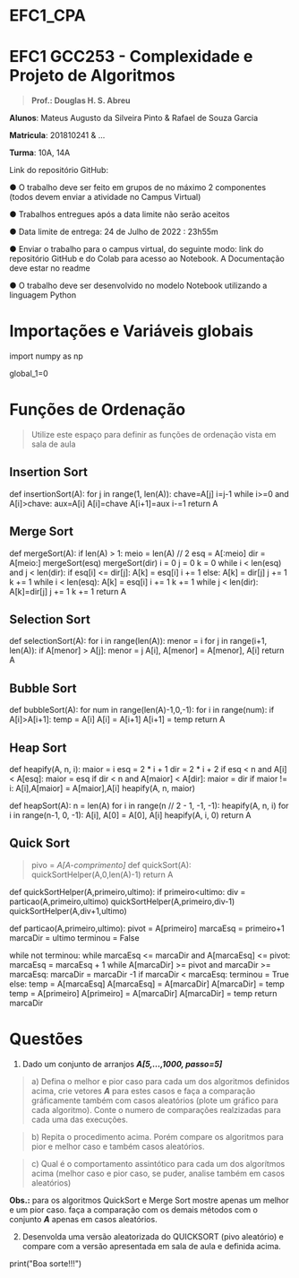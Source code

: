 # EFC1_CPA
# EFC1 GCC253 - Complexidade e Projeto de Algoritmos


> **Prof.: Douglas H. S. Abreu**


**Alunos**: Mateus Augusto da Silveira Pinto & Rafael de Souza Garcia

**Matricula**: 201810241 & ...

**Turma**: 10A, 14A

Link do repositório GitHub: 

● O trabalho deve ser feito em grupos de no máximo 2 componentes (todos devem enviar a atividade no Campus Virtual)

● Trabalhos entregues após a data limite não serão aceitos

● Data limite de entrega: 24 de Julho de 2022 : 23h55m

● Enviar o trabalho para o campus virtual, do seguinte modo: link do repositório GitHub e do Colab para acesso ao Notebook. A Documentação deve estar no readme

● O trabalho deve ser desenvolvido no modelo Notebook utilizando a linguagem Python
# Importações e Variáveis globais
import numpy as np

global_1=0
# Funções de Ordenação

> Utilize este espaço para definir as funções de ordenação vista em sala de aula


##  Insertion Sort
def insertionSort(A):
  for j in range(1, len(A)):
    chave=A[j]
    i=j-1
    while i>=0 and A[i]>chave:
      aux=A[i]
      A[i]=chave
      A[i+1]=aux
      i-=1
  return A
##  Merge Sort

def mergeSort(A):
    if len(A) > 1:
        meio = len(A) // 2
        esq = A[:meio]
        dir = A[meio:]
        mergeSort(esq)
        mergeSort(dir)
        i = 0
        j = 0
        k = 0
        while i < len(esq) and j < len(dir):
            if esq[i] <= dir[j]:
              A[k] = esq[i]
              i += 1
            else:
                A[k] = dir[j]
                j += 1
            k += 1
        while i < len(esq):
            A[k] = esq[i]
            i += 1
            k += 1
        while j < len(dir):
            A[k]=dir[j]
            j += 1
            k += 1
    return A
##  Selection Sort

def selectionSort(A):
    for i in range(len(A)):
        menor = i
        for j in range(i+1, len(A)):
            if A[menor] > A[j]:
                menor = j
        A[i], A[menor] = A[menor], A[i]
    return A
##  Bubble Sort

def bubbleSort(A):
    for num in range(len(A)-1,0,-1):
        for i in range(num):
            if A[i]>A[i+1]:
                temp = A[i]
                A[i] = A[i+1]
                A[i+1] = temp
    return A
## Heap Sort
def heapify(A, n, i):
    maior = i
    esq = 2 * i + 1
    dir = 2 * i + 2
    if esq < n and A[i] < A[esq]:
        maior = esq
    if dir < n and A[maior] < A[dir]:
        maior = dir
    if maior != i:
        A[i],A[maior] = A[maior],A[i]
        heapify(A, n, maior)

def heapSort(A):
    n = len(A)
    for i in range(n // 2 - 1, -1, -1):
        heapify(A, n, i)
    for i in range(n-1, 0, -1):
        A[i], A[0] = A[0], A[i]
        heapify(A, i, 0)
    return A
## Quick Sort

> pivo = *A[A-comprimento]*
def quickSort(A):
   quickSortHelper(A,0,len(A)-1)
   return A

def quickSortHelper(A,primeiro,ultimo):
   if primeiro<ultimo:
       div = particao(A,primeiro,ultimo)
       quickSortHelper(A,primeiro,div-1)
       quickSortHelper(A,div+1,ultimo)

def particao(A,primeiro,ultimo):
   pivot = A[primeiro]
   marcaEsq = primeiro+1
   marcaDir = ultimo
   terminou = False

   while not terminou:
       while marcaEsq <= marcaDir and A[marcaEsq] <= pivot:
           marcaEsq = marcaEsq + 1
       while A[marcaDir] >= pivot and marcaDir >= marcaEsq:
           marcaDir = marcaDir -1
       if marcaDir < marcaEsq:
           terminou = True
       else:
           temp = A[marcaEsq]
           A[marcaEsq] = A[marcaDir]
           A[marcaDir] = temp
   temp = A[primeiro]
   A[primeiro] = A[marcaDir]
   A[marcaDir] = temp
   return marcaDir

# Questões


1.   Dado um conjunto de arranjos ***A[5,...,1000, passo=5]***

> a) Defina o melhor e pior caso para cada um dos algoritmos definidos acima, crie vetores ***A*** para estes casos e faça a comparação gráficamente também com casos aleatórios (plote um gráfico para cada algoritmo). Conte o numero de comparações realzizadas para cada uma das execuções.

> b) Repita o procedimento acima. Porém compare os algoritmos para pior e melhor caso e também casos aleatórios.

> c) Qual é o comportamento assintótico para cada um dos algorítmos acima (melhor caso e pior caso, se puder, analise também em casos aleatórios)



**Obs.:** para os algoritmos QuickSort e Merge Sort mostre apenas um melhor e um pior caso. faça a comparação com os demais métodos com o conjunto ***A*** apenas em casos aleatórios.




2.   Desenvolda uma versão aleatorizada do QUICKSORT (pivo aleatório) e compare com a versão apresentada em sala de aula e definida acima.


print("Boa sorte!!!")
